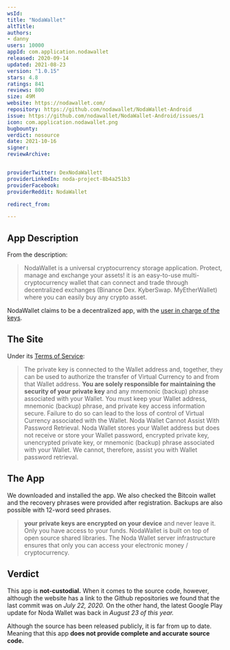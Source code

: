 ```yaml
---
wsId: 
title: "NodaWallet"
altTitle: 
authors:
- danny
users: 10000
appId: com.application.nodawallet
released: 2020-09-14
updated: 2021-08-23
version: "1.0.15"
stars: 4.8
ratings: 841
reviews: 800
size: 49M
website: https://nodawallet.com/
repository: https://github.com/nodawallet/NodaWallet-Android
issue: https://github.com/nodawallet/NodaWallet-Android/issues/1
icon: com.application.nodawallet.png
bugbounty: 
verdict: nosource
date: 2021-10-16
signer: 
reviewArchive:


providerTwitter: DexNodaWallett
providerLinkedIn: noda-project-8b4a251b3
providerFacebook: 
providerReddit: NodaWallet

redirect_from:

---
```



## App Description

From the description:

> NodaWallet is a universal cryptocurrency storage application. Protect, manage and exchange your assets! it is an easy-to-use multi-cryptocurrency wallet that can connect and trade through decentralized exchanges (Binance Dex. KyberSwap. MyEtherWallet) where you can easily buy any crypto asset.

NodaWallet claims to be a decentralized app, with the [user in charge of the keys](https://noda.gitbook.io/noda-project/noda-project-ecosystem-1/1.-nodawallet-cryptocurrency-wallet#1a79).

## The Site

Under its [Terms of Service](https://noda.gitbook.io/nodanetwork/terms-of-service):

> The private key is connected to the Wallet address and, together, they can be used to authorize the transfer of Virtual Currency to and from that Wallet address. **You are solely responsible for maintaining the security of your private key** and any mnemonic (backup) phrase associated with your Wallet. You must keep your Wallet address, mnemonic (backup) phrase, and private key access information secure. Failure to do so can lead to the loss of control of Virtual Currency associated with the Wallet. Noda Wallet Cannot Assist With Password Retrieval. Noda Wallet stores your Wallet address but does not receive or store your Wallet password, encrypted private key, unencrypted private key, or mnemonic (backup) phrase associated with your Wallet. We cannot, therefore, assist you with Wallet password retrieval.

## The App

We downloaded and installed the app. We also checked the Bitcoin wallet and the recovery phrases were provided after registration. Backups are also possible with 12-word seed phrases.

> **your private keys are encrypted on your device** and never leave it. Only you have access to your funds. NodaWallet is built on top of open source shared libraries. The Noda Wallet server infrastructure ensures that only you can access your electronic money / cryptocurrency.


## Verdict

This app is **not-custodial.** When it comes to the source code, however, although the website has a link to the Github repositories we found that the last commit was on *July 22, 2020.* On the other hand, the latest Google Play update for Noda Wallet was back in *August 23 of this year.*

Although the source has been released publicly, it is far from up to date. Meaning that this app **does not provide complete and accurate source code.**

